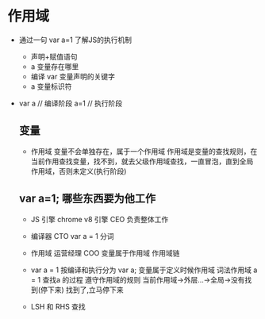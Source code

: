 # 作用域

  - 通过一句 var a=1 了解JS的执行机制
    - 声明+赋值语句
    - a 变量存在哪里
    - 编译 var 变量声明的关键字
    - a 变量标识符

  - var a   // 编译阶段
    a=1     // 执行阶段

    ## 变量
    - 作用域
      变量不会单独存在，属于一个作用域
      作用域是变量的查找规则，在当前作用查找变量，找不到，就去父级作用域查找，一直冒泡，直到全局作用域，否则未定义(执行阶段)

    ## var a=1; 哪些东西要为他工作
      - JS 引擎      chrome v8  引擎   CEO
        负责整体工作
      - 编译器                         CTO
        var a  =   1   分词
      - 作用域        运营经理          COO
        变量属于作用域
        作用域链

    - var a = 1
      按编译和执行分为 var a; 变量属于定义时候作用域 词法作用域
      a = 1  查找a 的过程 遵守作用域的规则 当前作用域->外层...->全局->没有找到(停下来) 找到了,立马停下来

    - LSH 和 RHS 查找